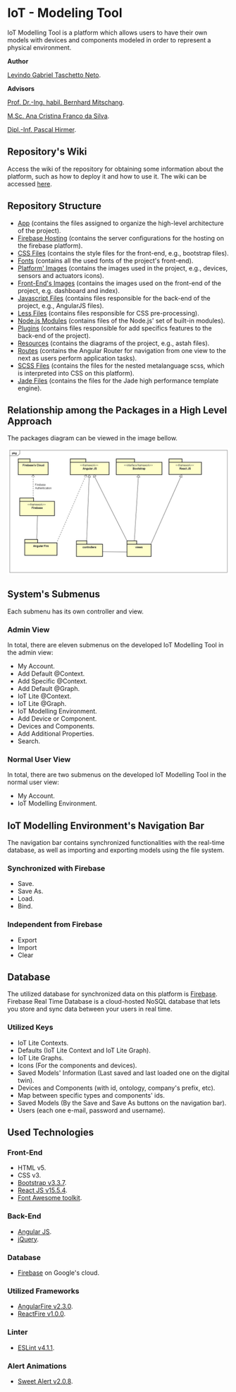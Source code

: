 # IoT - Modeling Tool

IoT Modelling Tool is a platform which allows users to have their own models with devices and components modeled in order to represent a physical environment.

__Author__

[Levindo Gabriel Taschetto Neto](http://levindoneto.github.io/).

__Advisors__

[Prof. Dr.-Ing. habil. Bernhard Mitschang](https://www.ipvs.uni-stuttgart.de/abteilungen/as/abteilung/mitarbeiter/bernhard.mitschang).

[M.Sc. Ana Cristina Franco da Silva](https://www.ipvs.uni-stuttgart.de/abteilungen/as/abteilung/mitarbeiter/Ana.Franco).

[Dipl.-Inf. Pascal Hirmer](https://www.ipvs.uni-stuttgart.de/abteilungen/as/abteilung/mitarbeiter/Pascal.Hirmer).


## Repository's Wiki

Access the wiki of the repository for obtaining some information about the platform, such as how to deploy it and how to use it.
The wiki can be accessed [here](https://github.com/levindoneto/IoT-Modelling-Tool/wiki).

## Repository Structure

* [App](public/app) (contains the files assigned to organize the high-level architecture of the project).
* [Firebase Hosting](public/bin) (contains the server configurations for the hosting on the firebase platform).
* [CSS Files](public/css) (contains the style files for the front-end, e.g., bootstrap files).
* [Fonts](public/fonts) (contains all the used fonts of the project's front-end).
* [Platform' Images](public/images) (contains the images used in the project, e.g., devices, sensors and actuators icons).
* [Front-End's Images](public/images) (contains the images used on the front-end of the project, e.g. dashboard and index).
* [Javascript Files](public/js) (contains files responsible for the back-end of the project, e.g., AngularJS files).
* [Less Files](public/less) (contains files responsible for CSS pre-processing).
* [Node.js Modules](public/node_modules) (contains files of the Node.js' set of built-in modules).
* [Plugins](public/plugins) (contains files responsible for add specifics features to the back-end of the project).
* [Resources](public/resources) (contains the diagrams of the project, e.g., astah files).
* [Routes](public/routes) (contains the Angular Router for navigation from one view to the next as users perform application tasks).
* [SCSS Files](public/scss) (contains the files for the nested metalanguage scss, which is interpreted into CSS on this platform).
* [Jade Files](public/views) (contains the files for the Jade high performance template engine).


## Relationship among the Packages in a High Level Approach

The packages diagram can be viewed in the image bellow.

![packages](public/resources/packages.jpg)


## System's Submenus

Each submenu has its own controller and view. 

### Admin View

In total, there are eleven submenus on the developed IoT Modelling Tool in the admin view:

* My Account.
* Add Default @Context.
* Add Specific @Context.
* Add Default @Graph.
* IoT Lite @Context.
* IoT Lite @Graph.
* IoT Modelling Environment.
* Add Device or Component.
* Devices and Components.
* Add Additional Properties.
* Search.

### Normal User View

In total, there are two submenus on the developed IoT Modelling Tool in the normal user view:

* My Account.
* IoT Modelling Environment.

## IoT Modelling Environment's Navigation Bar

The navigation bar contains synchronized functionalities with the real-time database, as well as importing and exporting models using the file system.

### Synchronized with Firebase
* Save.
* Save As.
* Load.
* Bind.

### Independent from Firebase
* Export
* Import
* Clear

## Database

The utilized database for synchronized data on this platform is [Firebase](https://firebase.google.com/).
Firebase Real Time Database is a cloud-hosted NoSQL database that lets you store and sync data between your users in real time.

### Utilized Keys

* IoT Lite Contexts.
* Defaults (IoT Lite Context and IoT Lite Graph).
* IoT Lite Graphs.
* Icons (For the components and devices).
* Saved Models' Information (Last saved and last loaded one on the digital twin).
* Devices and Components (with id, ontology, company's prefix, etc).
* Map between specific types and components' ids.
* Saved Models (By the Save and Save As buttons on the navigation bar).
* Users (each one e-mail, password and username).


## Used Technologies

### Front-End

* HTML v5.
* CSS v3.
* [Bootstrap v3.3.7](http://getbootstrap.com/).
* [React JS v15.5.4](https://facebook.github.io/react/).
* [Font Awesome toolkit](http://fontawesome.io).

### Back-End

* [Angular JS](https://angularjs.org/).
* [jQuery](https://jquery.com).

### Database

* [Firebase](https://firebase.google.com) on Google's cloud.

### Utilized Frameworks

* [AngularFire v2.3.0](https://github.com/firebase/angularfire).
* [ReactFire v1.0.0](https://github.com/firebase/reactfire).

### Linter

* [ESLint v4.1.1](https://marketplace.visualstudio.com/items?itemName=dbaeumer.vscode-eslint).

### Alert Animations

* [Sweet Alert v2.0.8](https://sweetalert.js.org).
